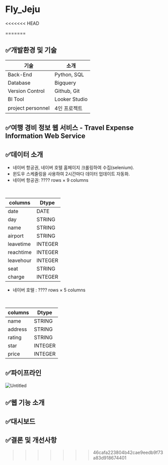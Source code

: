 # Fly_Jeju

<<<<<<< HEAD





=======
## ✅개발환경 및 기술  
|기술|소개|
|--------|-------|
|Back-End|Python, SQL|
|Database|Bigquery|
|Version Control|Github, Git|
|BI Tool|Looker Studio|
|project personnel|4인 프로젝트|

## ✅여행 경비 정보 웹 서비스 - Travel Expense Information Web Service

## ✅데이터 소개
* 네이버 항공권, 네이버 호텔 홈페이지 크롤링하여 수집(selenium).
* 윈도우 스케줄링을 사용하여 2시간마다 데이터 업데이트 자동화.
* 네이버 항공권: ???? rows × 9 columns

<br>

|columns|Dtype|
|--------|-------|
|date|DATE|
|day|STRING|
|name|STRING|
|airport|STRING|
|leavetime|INTEGER|
|reachtime|INTEGER|
|leavehour|INTEGER|
|seat|STRING|
|charge|INTEGER|

* 네이버 호텔 : ???? rows × 5 columns

<br>

|columns|Dtype|
|--------|-------|
|name|STRING|
|address|STRING|
|rating|STRING|
|star|INTEGER|
|price|INTEGER|


## ✅파이프라인   
![Untitled](https://github.com/KIMJEONGSU/Fly_Jeju/assets/23291338/59f186ac-9c1d-49c0-9cda-779b4dc58e9b)

## ✅웹 기능 소개
## ✅대시보드

## ✅결론 및 개선사항
>>>>>>> 46cafa223804b42cae9eedb9f73a83d918674401
